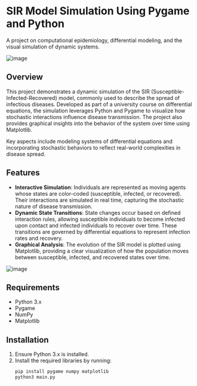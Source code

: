 # SIR Model Simulation Using Pygame and Python

A project on computational epidemiology, differential modeling, and the visual simulation of dynamic systems.

![image](https://github.com/user-attachments/assets/bdb7f716-fc56-46b9-9392-54dca1e74bb4)

## Overview
This project demonstrates a dynamic simulation of the SIR (Susceptible-Infected-Recovered) model, commonly used to describe the spread of infectious diseases. Developed as part of a university course on differential equations, the simulation leverages Python and Pygame to visualize how stochastic interactions influence disease transmission. The project also provides graphical insights into the behavior of the system over time using Matplotlib.

Key aspects include modeling systems of differential equations and incorporating stochastic behaviors to reflect real-world complexities in disease spread.

## Features
- **Interactive Simulation**: Individuals are represented as moving agents whose states are color-coded (susceptible, infected, or recovered). Their interactions are simulated in real time, capturing the stochastic nature of disease transmission.
- **Dynamic State Transitions**: State changes occur based on defined interaction rules, allowing susceptible individuals to become infected upon contact and infected individuals to recover over time. These transitions are governed by differential equations to represent infection rates and recovery.
- **Graphical Analysis**: The evolution of the SIR model is plotted using Matplotlib, providing a clear visualization of how the population moves between susceptible, infected, and recovered states over time.

![image](https://github.com/user-attachments/assets/58ddd97e-0633-4d56-98c9-6d54e9bd1d60)

## Requirements
- Python 3.x
- Pygame
- NumPy
- Matplotlib

## Installation
1. Ensure Python 3.x is installed.
2. Install the required libraries by running:
   ```bash
   pip install pygame numpy matplotlib
   python3 main.py
   ```
